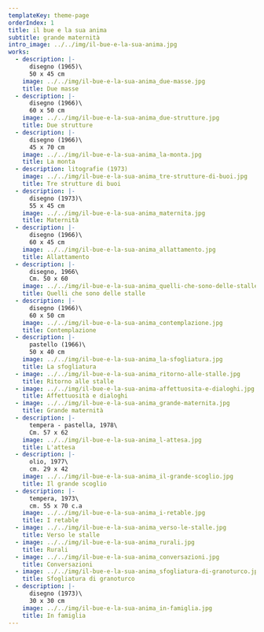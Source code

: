 ```yaml
---
templateKey: theme-page
orderIndex: 1
title: il bue e la sua anima
subtitle: grande maternità
intro_image: ../../img/il-bue-e-la-sua-anima.jpg
works:
  - description: |-
      disegno (1965)\
      50 x 45 cm
    image: ../../img/il-bue-e-la-sua-anima_due-masse.jpg
    title: Due masse
  - description: |-
      disegno (1966)\
      60 x 50 cm
    image: ../../img/il-bue-e-la-sua-anima_due-strutture.jpg
    title: Due strutture
  - description: |-
      disegno (1966)\
      45 x 70 cm
    image: ../../img/il-bue-e-la-sua-anima_la-monta.jpg
    title: La monta
  - description: litografie (1973)
    image: ../../img/il-bue-e-la-sua-anima_tre-strutture-di-buoi.jpg
    title: Tre strutture di buoi
  - description: |-
      disegno (1973)\
      55 x 45 cm
    image: ../../img/il-bue-e-la-sua-anima_maternita.jpg
    title: Maternità
  - description: |-
      disegno (1966)\
      60 x 45 cm
    image: ../../img/il-bue-e-la-sua-anima_allattamento.jpg
    title: Allattamento
  - description: |-
      disegno, 1966\
      Cm. 50 x 60
    image: ../../img/il-bue-e-la-sua-anima_quelli-che-sono-delle-stalle.jpg
    title: Quelli che sono delle stalle
  - description: |-
      disegno (1966)\
      60 x 50 cm
    image: ../../img/il-bue-e-la-sua-anima_contemplazione.jpg
    title: Contemplazione
  - description: |-
      pastello (1966)\
      50 x 40 cm
    image: ../../img/il-bue-e-la-sua-anima_la-sfogliatura.jpg
    title: La sfogliatura
  - image: ../../img/il-bue-e-la-sua-anima_ritorno-alle-stalle.jpg
    title: Ritorno alle stalle
  - image: ../../img/il-bue-e-la-sua-anima-affettuosita-e-dialoghi.jpg
    title: Affettuosità e dialoghi
  - image: ../../img/il-bue-e-la-sua-anima_grande-maternita.jpg
    title: Grande maternità
  - description: |-
      tempera - pastella, 1978\
      Cm. 57 x 62
    image: ../../img/il-bue-e-la-sua-anima_l-attesa.jpg
    title: L'attesa
  - description: |-
      olio, 1977\
      cm. 29 x 42
    image: ../../img/il-bue-e-la-sua-anima_il-grande-scoglio.jpg
    title: Il grande scoglio
  - description: |-
      tempera, 1973\
      cm. 55 x 70 c.a
    image: ../../img/il-bue-e-la-sua-anima_i-retable.jpg
    title: I retable
  - image: ../../img/il-bue-e-la-sua-anima_verso-le-stalle.jpg
    title: Verso le stalle
  - image: ../../img/il-bue-e-la-sua-anima_rurali.jpg
    title: Rurali
  - image: ../../img/il-bue-e-la-sua-anima_conversazioni.jpg
    title: Conversazioni
  - image: ../../img/il-bue-e-la-sua-anima_sfogliatura-di-granoturco.jpg
    title: Sfogliatura di granoturco
  - description: |-
      disegno (1973)\
      30 x 30 cm
    image: ../../img/il-bue-e-la-sua-anima_in-famiglia.jpg
    title: In famiglia
---
```


